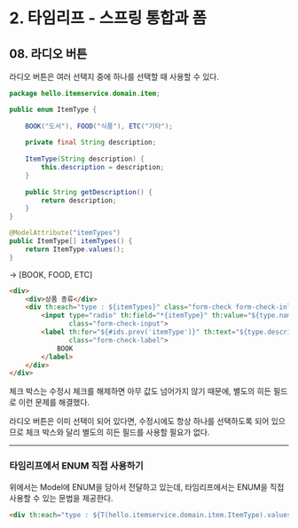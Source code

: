 # 2. 타임리프 - 스프링 통합과 폼
## 08. 라디오 버튼
라디오 버튼은 여러 선택지 중에 하나를 선택할 때 사용할 수 있다.
```java
package hello.itemservice.domain.item;

public enum ItemType {
    
    BOOK("도서"), FOOD("식품"), ETC("기타");
    
    private final String description;
    
    ItemType(String description) {
        this.description = description;
    }
    
    public String getDescription() {
        return description;
    }
}
```
```java
@ModelAttribute("itemTypes")
public ItemType[] itemTypes() {
    return ItemType.values();
}
```
→  [BOOK, FOOD, ETC]
```html
<div>
    <div>상품 종류</div>
    <div th:each="type : ${itemTypes}" class="form-check form-check-inline">
        <input type="radio" th:field="*{itemType}" th:value="${type.name()}"
               class="form-check-input">
        <label th:for="${#ids.prev('itemType')}" th:text="${type.description}"
               class="form-check-label">
            BOOK
        </label>
    </div>
</div>
```
체크 박스는 수정시 체크를 해제하면 아무 값도 넘어가지 않기 때문에, 별도의 히든 필드로 이런 문제를 해결했다.

라디오 버튼은 이미 선택이 되어 있다면, 수정시에도 항상 하나를 선택하도록 되어 있으므로 체크 박스와 달리 별도의 히든 필드를 사용할 필요가 없다.
***
### 타임리프에서 ENUM 직접 사용하기
위에서는 Model에 ENUM을 담아서 전달하고 있는데, 타임리프에서는 ENUM을 직접 사용할 수 있는 문법을 제공한다.
```html
<div th:each="type : ${T(hello.itemservice.domain.item.ItemType).values()}">
```
